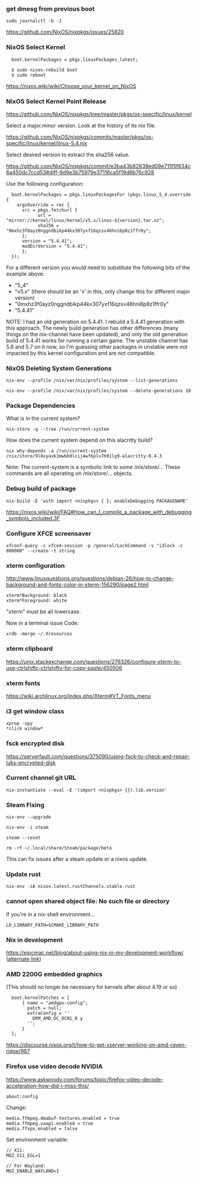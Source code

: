 ### get dmesg from previous boot

```shell
sudo journalctl -b -1
```

https://github.com/NixOS/nixpkgs/issues/25820

### NixOS Select Kernel

```
  boot.kernelPackages = pkgs.linuxPackages_latest;

  $ sudo nixos-rebuild boot
  $ sudo reboot
```

https://nixos.wiki/wiki/Choose_your_kernel_on_NixOS

### NixOS Select Kernel Point Release

https://github.com/NixOS/nixpkgs/tree/master/pkgs/os-specific/linux/kernel

Select a major.minor version. Look at the history of its nix file.

https://github.com/NixOS/nixpkgs/commits/master/pkgs/os-specific/linux/kernel/linux-5.4.nix

Select desired version to extract the sha256 value.

https://github.com/NixOS/nixpkgs/commit/e3ba43b82638ed09e711f5f634c6a450dc7ccd53#diff-9d9e3b75979e37116ca5f19d6b76c928

Use the following configuration:
```
  boot.kernelPackages = pkgs.linuxPackagesFor (pkgs.linux_5_4.override {
    argsOverride = rec {
      src = pkgs.fetchurl {
            url = "mirror://kernel/linux/kernel/v5.x/linux-${version}.tar.xz";
            sha256 = "0mxhz3f0ayz0nggndbikp44kx307yxf16qzsv46hni6p8z1ffr0y";
      };
      version = "5.4.41";
      modDirVersion = "5.4.41";
      };
  });
```

For a different version you would need to substitute the following bits of the example above:

- "5_4"
- "v5.x" (there should be an 'x' in this, only change this for different major version)
- "0mxhz3f0ayz0nggndbikp44kx307yxf16qzsv46hni6p8z1ffr0y"
- "5.4.41"

NOTE: I had an old generation on 5.4.41. I rebuild a 5.4.41 generation with this approach. The newly build generation has other differences (many things on the nix-channel have been updated), and only the old generation build of 5.4.41 works for running a certain game. The unstable channel has 5.6 and 5.7 on it now, so I'm guessing other packages in unstable were not impacted by this kernel configuration and are not compatible.

### NixOS Deleting System Generations

```
nix-env --profile /nix/var/nix/profiles/system --list-generations

nix-env --profile /nix/var/nix/profiles/system --delete-generations 10
```

### Package Dependencies

What is in the current system?
```
nix-store -q --tree /run/current-system
```

How does the current system depend on this alacritty build?
```
nix why-depends -a /run/current-system  /nix/store/9l8xyaxk1mwbb9lcij4wf6plv7h91lg9-alacritty-0.4.3
```

Note: The current-system is a symbolic link to some /nix/store/... These commands are all operating on /nix/store/... objects.

### Debug build of package

```
nix-build -E 'with import <nixpkgs> { }; enableDebugging PACKAGENAME'
```

https://nixos.wiki/wiki/FAQ#How_can_I_compile_a_package_with_debugging_symbols_included.3F

### Configure XFCE screensaver

```
xfconf-query -c xfce4-session -p /general/LockCommand -s "i3lock -c 000000" --create -t string
```

### xterm configuration

http://www.linuxquestions.org/questions/debian-26/how-to-change-background-and-fonts-color-in-xterm-156290/page2.html

```
xterm*Background: black
xterm*Foreground: white
```

"xterm" must be all lowercase.

Now in a terminal issue
Code:

`xrdb -merge ~/.Xresources`


### xterm clipboard

https://unix.stackexchange.com/questions/276326/configure-xterm-to-use-ctrlshiftc-ctrlshiftv-for-copy-paste/450506

### xterm fonts

https://wiki.archlinux.org/index.php/Xterm#VT_Fonts_menu

### i3 get window class

```
xprop -spy
*click window*
```

### fsck encrypted disk

https://serverfault.com/questions/375090/using-fsck-to-check-and-repair-luks-encrypted-disk

### Current channel git URL

```shell
nix-instantiate --eval -E '(import <nixpkgs> {}).lib.version'
```

### Steam Fixing

```shell
nix-env --upgrade

nix-env -i steam

steam --reset

rm -rf ~/.local/share/Steam/package/beta
```

This can fix issues after a steam update or a nixos update.

### Update rust

```shell
nix-env -iA nixos.latest.rustChannels.stable.rust
```

### cannot open shared object file: No such file or directory

If you're in a nix-shell environment...

```shell
LD_LIBRARY_PATH=$CMAKE_LIBRARY_PATH
```

### Nix in development

https://ejpcmac.net/blog/about-using-nix-in-my-development-workflow/
  ([alternate link](https://medium.com/@ejpcmac/about-using-nix-in-my-development-workflow-12422a1f2f4c))


### AMD 2200G embedded graphics

(This should no longer be necessary for kernels after about 4.19 or so)

```
  boot.kernelPatches = [
      { name = "amdgpu-config";
        patch = null;
        extraConfig = ''
          DRM_AMD_DC_DCN1_0 y
        '';
      }
  ];
```

https://discourse.nixos.org/t/how-to-get-xserver-working-on-amd-raven-ridge/987

### Firefox use video decode NVIDIA

https://www.askwoody.com/forums/topic/firefox-video-decode-acceleration-how-did-i-miss-this/

`about:config`

Change:
```
media.ffmpeg.dmabuf-textures.enabled = true
media.ffmpeg.vaapi.enabled = true
media.ffvpx.enabled = false
```

Set environment variable:
```
// X11:
MOZ_X11_EGL=1

// For Wayland:
MOZ_ENABLE_WAYLAND=1
```
